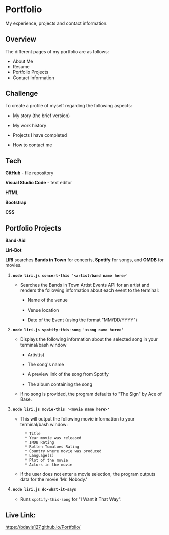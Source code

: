 # Portfolio

My experience, projects and contact information. 


## Overview

The different pages of my portfolio are as follows:

  - About Me
  - Resume
  - Portfolio Projects
  - Contact Information


## Challenge

To create a profile of myself regarding the following aspects:

   * My story (the brief version)

   * My work history

   * Projects I have completed

   * How to contact me 
   
   
## Tech

**GitHub** - file repository

**Visual Studio Code** - text editor

**HTML**

**Bootstrap**

**CSS**

  
## Portfolio Projects

**Band-Aid**

**Liri-Bot**

**LIRI** searches **Bands in Town** for concerts, **Spotify** for songs, and **OMDB** for movies.

1. **`node liri.js concert-this '<artist/band name here>'`**

   * Searches the Bands in Town Artist Events API for an artist and renders the following information about each event to the terminal:

     * Name of the venue

     * Venue location

     * Date of the Event (using the format "MM/DD/YYYY")

2. **`node liri.js spotify-this-song '<song name here>'`**

   * Displays the following information about the selected song in your terminal/bash window

     * Artist(s)

     * The song's name

     * A preview link of the song from Spotify

     * The album containing the song

   * If no song is provided, the program defaults to "The Sign" by Ace of Base.

3. **`node liri.js movie-this '<movie name here>'`**

   * This will output the following movie information to your terminal/bash window:

     ```
       * Title
       * Year movie was released
       * IMDB Rating
       * Rotten Tomatoes Rating
       * Country where movie was produced
       * Language(s)
       * Plot of the movie
       * Actors in the movie
     ```

   * If the user does not enter a movie selection, the program outputs data for the movie 'Mr. Nobody.'

4. **`node liri.js do-what-it-says`**

     * Runs `spotify-this-song` for "I Want it That Way".
     

## Live Link:

https://bdavis127.github.io/Portfolio/
